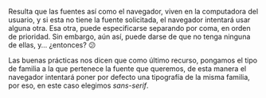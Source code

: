 Resulta que las fuentes así como el navegador, viven en la computadora del usuario, y si esta no tiene la fuente solicitada, el navegador intentará usar alguna otra. Esa otra, puede especificarse separando por coma, en orden de prioridad. Sin embargo, aún así, puede darse de que no tenga ninguna de ellas, y… ¿entonces? :confused:

Las buenas prácticas nos dicen que como último recurso, pongamos el tipo de familia a la que pertenece la fuente que queremos, de esta manera el navegador intentará poner por defecto una tipografía de la misma familia, por eso, en este caso elegimos _sans-serif_.
